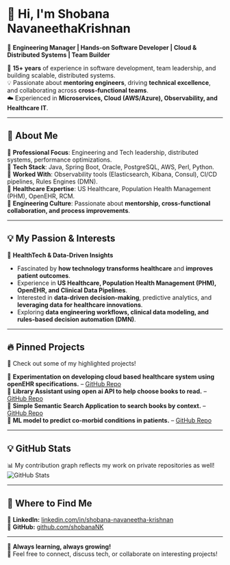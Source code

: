 # 👋 Hi, I'm Shobana NavaneethaKrishnan  

🔹 **Engineering Manager | Hands-on Software Developer | Cloud & Distributed Systems | Team Builder**  

🚀 **15+ years** of experience in software development, team leadership, and building scalable, distributed systems.  
💡 Passionate about **mentoring engineers**, driving **technical excellence**, and collaborating across **cross-functional teams**.  
☁️ Experienced in **Microservices, Cloud (AWS/Azure), Observability, and Healthcare IT**.  

---  

## 📌 **About Me**  
🔹 **Professional Focus**: Engineering and Tech leadership, distributed systems, performance optimizations.  
🔹 **Tech Stack**: Java, Spring Boot, Oracle, PostgreSQL, AWS, Perl, Python.  
🔹 **Worked With**: Observability tools (Elasticsearch, Kibana, Consul), CI/CD pipelines, Rules Engines (DMN).  
🔹 **Healthcare Expertise**: US Healthcare, Population Health Management (PHM), OpenEHR, RCM.  
🔹 **Engineering Culture**: Passionate about **mentorship, cross-functional collaboration, and process improvements**.

---

## 💡 **My Passion & Interests**  
🔬 **HealthTech & Data-Driven Insights**  
- Fascinated by **how technology transforms healthcare** and **improves patient outcomes**.  
- Experience in **US Healthcare, Population Health Management (PHM), OpenEHR, and Clinical Data Pipelines**.  
- Interested in **data-driven decision-making**, predictive analytics, and **leveraging data for healthcare innovations**.  
- Exploring **data engineering workflows, clinical data modeling, and rules-based decision automation (DMN)**. 

---  

## 🔥 **Pinned Projects**  
🌟 Check out some of my highlighted projects!  

🔹 **Experimentation on developing cloud based healthcare system using openEHR specifications.** – [GitHub Repo](https://github.com/ShobanaNK/HMS)  
🔹 **Library Assistant using open ai API to help choose books to read.** – [GitHub Repo](https://github.com/ShobanaNK/LibraryAssistant)  
🔹 **Simple Semantic Search Application to search books by context.** – [GitHub Repo](https://github.com/ShobanaNK/LibrarySearch)  
🔹 **ML model to predict co-morbid conditions in patients.** – [GitHub Repo](https://github.com/ShobanaNK/Predict_Comorbidity)  

---

## 💡 **GitHub Stats**  
📊 My contribution graph reflects my work on private repositories as well!  
![GitHub Stats](https://github-readme-stats.vercel.app/api?username=shobanaNK&show_icons=true&theme=tokyonight)  

---

## 💼 **Where to Find Me**  
🔗 **LinkedIn:** [linkedin.com/in/shobana-navaneetha-krishnan](https://www.linkedin.com/in/shobana-navaneetha-krishnan-39a62227/)  
🔗 **GitHub:** [github.com/shobanaNK](https://github.com/shobanaNK)  

---

🚀 **Always learning, always growing!**  
💬 Feel free to connect, discuss tech, or collaborate on interesting projects!  
